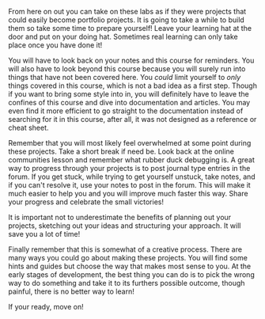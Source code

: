 From here on out you can take on these labs as if they were projects that could easily become portfolio projects. It is going to take a while to build them so take some time to prepare yourself! Leave your learning hat at the door and put on your doing hat. Sometimes real learning can only take place once you have done it!

You will have to look back on your notes and this course for reminders. You will also have to look beyond this course because you will surely run into things that have not been covered here. You _could_ limit yourself to _only_ things covered in this course, which is not a bad idea as a first step. Though if you want to bring some style into in, you will definitely have to leave the confines of this course and dive into documentation and articles. You may even find it more efficient to go straight to the documentation instead of searching for it in this course, after all, it was not designed as a reference or cheat sheet.

Remember that you will most likely feel overwhelmed at some point during these projects. Take a short break if need be. Look back at the online communities lesson and remember what rubber duck debugging is. A great way to progress through your projects is to post journal type entries in the forum. If you get stuck, while trying to get yourself unstuck, take notes, and if you can't resolve it, use your notes to post in the forum. This will make it much easier to help you and you will improve much faster this way. Share your progress and celebrate the small victories!

It is important not to underestimate the benefits of planning out your projects, sketching out your ideas and structuring your approach. It will save you a lot of time! 

Finally remember that this is somewhat of a creative process. There are many ways you could go about making these projects. You will find some hints and guides but choose the way that makes most sense to you. At the early stages of development, the best thing you can do is to pick the wrong way to do something and take it to its furthers possible outcome, though painful, there is no better way to learn!

If your ready, move on!
